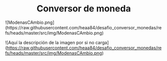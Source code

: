 <h1 align="center"> Conversor de moneda </h1>
![ModenasCAmbio.png](https://raw.githubusercontent.com/heaa84/desafio_conversor_monedas/refs/heads/master/src/img/ModenasCAmbio.png)


<span>![</span><span>Aquí la descripción de la imagen por si no carga</span><span>]</span><span>(</span><span>https://raw.githubusercontent.com/heaa84/desafio_conversor_monedas/refs/heads/master/src/img/ModenasCAmbio.png</span><span>)</span>
